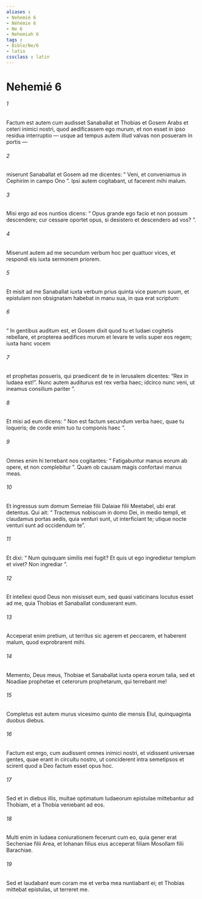 ```yaml
---
aliases : 
- Nehemié 6
- Néhémie 6
- Ne 6
- Nehemiah 6
tags : 
- Bible/Ne/6
- latin
cssclass : latin
---
```


# Nehemié 6

###### 1
Factum est autem cum audisset Sanaballat et Thobias et Gosem Arabs et ceteri inimici nostri, quod aedificassem ego murum, et non esset in ipso residua interruptio — usque ad tempus autem illud valvas non posueram in portis — 
###### 2
miserunt Sanaballat et Gosem ad me dicentes: “ Veni, et conveniamus in Cephirim in campo Ono ”. Ipsi autem cogitabant, ut facerent mihi malum. 
###### 3
Misi ergo ad eos nuntios dicens: “ Opus grande ego facio et non possum descendere; cur cessare oportet opus, si desistero et descendero ad vos? ”. 
###### 4
Miserunt autem ad me secundum verbum hoc per quattuor vices, et respondi eis iuxta sermonem priorem.
###### 5
Et misit ad me Sanaballat iuxta verbum prius quinta vice puerum suum, et epistulam non obsignatam habebat in manu sua, in qua erat scriptum: 
###### 6
“ In gentibus auditum est, et Gosem dixit quod tu et Iudaei cogitetis rebellare, et propterea aedifices murum et levare te velis super eos regem; iuxta hanc vocem 
###### 7
et prophetas posueris, qui praedicent de te in Ierusalem dicentes: “Rex in Iudaea est!”. Nunc autem auditurus est rex verba haec; idcirco nunc veni, ut ineamus consilium pariter ”. 
###### 8
Et misi ad eum dicens: “ Non est factum secundum verba haec, quae tu loqueris; de corde enim tuo tu componis haec ”. 
###### 9
Omnes enim hi terrebant nos cogitantes: “ Fatigabuntur manus eorum ab opere, et non complebitur ”. Quam ob causam magis confortavi manus meas.
###### 10
Et ingressus sum domum Semeiae filii Dalaiae filii Meetabel, ubi erat detentus. Qui ait: “ Tractemus nobiscum in domo Dei, in medio templi, et claudamus portas aedis, quia venturi sunt, ut interficiant te; utique nocte venturi sunt ad occidendum te”.
###### 11
Et dixi: “ Num quisquam similis mei fugit? Et quis ut ego ingredietur templum et vivet? Non ingrediar ”. 
###### 12
Et intellexi quod Deus non misisset eum, sed quasi vaticinans locutus esset ad me, quia Thobias et Sanaballat conduxerant eum. 
###### 13
Acceperat enim pretium, ut territus sic agerem et peccarem, et haberent malum, quod exprobrarent mihi. 
###### 14
Memento, Deus meus, Thobiae et Sanaballat iuxta opera eorum talia, sed et Noadiae prophetae et ceterorum prophetarum, qui terrebant me!
###### 15
Completus est autem murus vicesimo quinto die mensis Elul, quinquaginta duobus diebus. 
###### 16
Factum est ergo, cum audissent omnes inimici nostri, et vidissent universae gentes, quae erant in circuitu nostro, ut conciderent intra semetipsos et scirent quod a Deo factum esset opus hoc.
###### 17
Sed et in diebus illis, multae optimatum Iudaeorum epistulae mittebantur ad Thobiam, et a Thobia veniebant ad eos. 
###### 18
Multi enim in Iudaea coniurationem fecerunt cum eo, quia gener erat Secheniae filii Area, et Iohanan filius eius acceperat filiam Mosollam filii Barachiae. 
###### 19
Sed et laudabant eum coram me et verba mea nuntiabant ei; et Thobias mittebat epistulas, ut terreret me.

